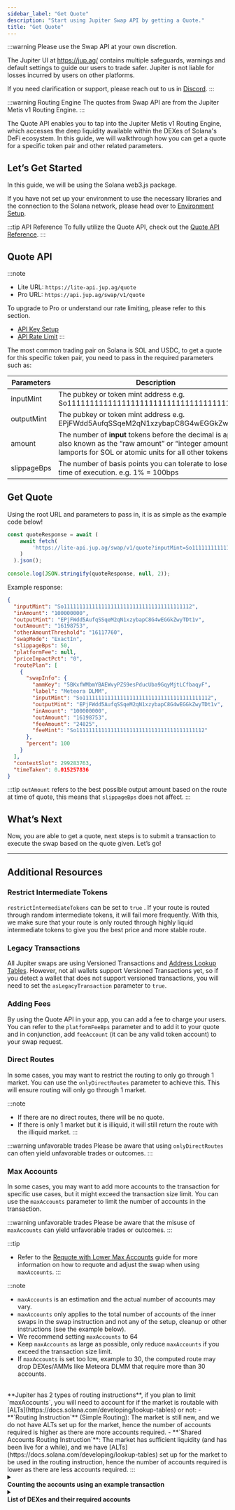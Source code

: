 ```yaml
---
sidebar_label: "Get Quote"
description: "Start using Jupiter Swap API by getting a Quote."
title: "Get Quote"
---
```


<head>
    <title>Get Quote</title>
    <meta name="twitter:card" content="summary" />
</head>

:::warning Please use the Swap API at your own discretion.

The Jupiter UI at https://jup.ag/ contains multiple safeguards, warnings and default settings to guide our users to trade safer. Jupiter is not liable for losses incurred by users on other platforms.

If you need clarification or support, please reach out to us in [Discord](https://discord.gg/jup).
:::

:::warning Routing Engine
The quotes from Swap API are from the Jupiter Metis v1 Routing Engine.
:::

The Quote API enables you to tap into the Jupiter Metis v1 Routing Engine, which accesses the deep liquidity available within the DEXes of Solana's DeFi ecosystem. In this guide, we will walkthrough how you can get a quote for a specific token pair and other related parameters.

## Let’s Get Started

In this guide, we will be using the Solana web3.js package.

If you have not set up your environment to use the necessary libraries and the connection to the Solana network, please head over to [Environment Setup](/docs/environment-setup).

:::tip API Reference
To fully utilize the Quote API, check out the [Quote API Reference](/docs/api/swap-api/quote.api.mdx).
:::

## Quote API

:::note
- Lite URL: `https://lite-api.jup.ag/quote`
- Pro URL: `https://api.jup.ag/swap/v1/quote`

To upgrade to Pro or understand our rate limiting, please refer to this section.
- [API Key Setup](/docs/api-setup)
- [API Rate Limit](/docs/api-rate-limit)
:::

The most common trading pair on Solana is SOL and USDC, to get a quote for this specific token pair, you need to pass in the required parameters such as:

| Parameters | Description |
| --- | --- |
| inputMint | The pubkey or token mint address e.g. So11111111111111111111111111111111111111112 |
| outputMint | The pubkey or token mint address e.g. EPjFWdd5AufqSSqeM2qN1xzybapC8G4wEGGkZwyTDt1v |
| amount | The number of **input** tokens before the decimal is applied, also known as the “raw amount” or “integer amount” in lamports for SOL or atomic units for all other tokens. |
| slippageBps | The number of basis points you can tolerate to lose during time of execution. e.g. 1% = 100bps |

## Get Quote

Using the root URL and parameters to pass in, it is as simple as the example code below!

```jsx
const quoteResponse = await (
    await fetch(
        'https://lite-api.jup.ag/swap/v1/quote?inputMint=So11111111111111111111111111111111111111112&outputMint=EPjFWdd5AufqSSqeM2qN1xzybapC8G4wEGGkZwyTDt1v&amount=100000000&slippageBps=50&restrictIntermediateTokens=true'
    )
  ).json();
  
console.log(JSON.stringify(quoteResponse, null, 2));
```

Example response:

```json
{
  "inputMint": "So11111111111111111111111111111111111111112",
  "inAmount": "100000000",
  "outputMint": "EPjFWdd5AufqSSqeM2qN1xzybapC8G4wEGGkZwyTDt1v",
  "outAmount": "16198753",
  "otherAmountThreshold": "16117760",
  "swapMode": "ExactIn",
  "slippageBps": 50,
  "platformFee": null,
  "priceImpactPct": "0",
  "routePlan": [
    {
      "swapInfo": {
        "ammKey": "5BKxfWMbmYBAEWvyPZS9esPducUba9GqyMjtLCfbaqyF",
        "label": "Meteora DLMM",
        "inputMint": "So11111111111111111111111111111111111111112",
        "outputMint": "EPjFWdd5AufqSSqeM2qN1xzybapC8G4wEGGkZwyTDt1v",
        "inAmount": "100000000",
        "outAmount": "16198753",
        "feeAmount": "24825",
        "feeMint": "So11111111111111111111111111111111111111112"
      },
      "percent": 100
    }
  ],
  "contextSlot": 299283763,
  "timeTaken": 0.015257836
}
```

:::tip
`outAmount` refers to the best possible output amount based on the route at time of quote, this means that `slippageBps` does not affect.
:::

## What’s Next

Now, you are able to get a quote, next steps is to submit a transaction to execute the swap based on the quote given. Let’s go!

---

## Additional Resources

### Restrict Intermediate Tokens

`restrictIntermediateTokens` can be set to `true` . If your route is routed through random intermediate tokens, it will fail more frequently. With this, we make sure that your route is only routed through highly liquid intermediate tokens to give you the best price and more stable route.

### Legacy Transactions

All Jupiter swaps are using Versioned Transactions and [Address Lookup Tables](https://docs.solana.com/developing/lookup-tables). However, not all wallets support Versioned Transactions yet, so if you detect a wallet that does not support versioned transactions, you will need to set the `asLegacyTransaction` parameter to `true`.

### Adding Fees

By using the Quote API in your app, you can add a fee to charge your users. You can refer to the `platformFeeBps` parameter and to add it to your quote and in conjunction, add `feeAccount` (it can be any valid token account) to your swap request.

### Direct Routes

In some cases, you may want to restrict the routing to only go through 1 market. You can use the `onlyDirectRoutes` parameter to achieve this. This will ensure routing will only go through 1 market.

:::note
- If there are no direct routes, there will be no quote.
- If there is only 1 market but it is illiquid, it will still return the route with the illiquid market.
:::

:::warning unfavorable trades
Please be aware that using `onlyDirectRoutes` can often yield unfavorable trades or outcomes.
:::

### Max Accounts

In some cases, you may want to add more accounts to the transaction for specific use cases, but it might exceed the transaction size limit. You can use the `maxAccounts` parameter to limit the number of accounts in the transaction.

:::warning unfavorable trades
Please be aware that the misuse of `maxAccounts` can yield unfavorable trades or outcomes.
:::

:::tip
- Refer to the [Requote with Lower Max Accounts](/docs/swap-api/requote-with-lower-max-accounts) guide for more information on how to requote and adjust the swap when using `maxAccounts`.
:::

:::note
- `maxAccounts` is an estimation and the actual number of accounts may vary.
- `maxAccounts` only applies to the total number of accounts of the inner swaps in the swap instruction and not any of the setup, cleanup or other instructions (see the example below).
- We recommend setting `maxAccounts` to 64
- Keep `maxAccounts` as large as possible, only reduce `maxAccounts` if you exceed the transaction size limit.
- If `maxAccounts` is set too low, example to 30, the computed route may drop DEXes/AMMs like Meteora DLMM that require more than 30 accounts.

<br/>
**Jupiter has 2 types of routing instructions**, if you plan to limit `maxAccounts`, you will need to account for if the market is routable with [ALTs](https://docs.solana.com/developing/lookup-tables) or not:
- **`Routing Instruction`** (Simple Routing): The market is still new, and we do not have ALTs set up for the market, hence the number of accounts required is higher as there are more accounts required.
- **`Shared Accounts Routing Instruction`**: The market has sufficient liquidity (and has been live for a while), and we have [ALTs](https://docs.solana.com/developing/lookup-tables) set up for the market to be used in the routing instruction, hence the number of accounts required is lower as there are less accounts required.
:::

<details>
    <summary>
        <div>
            <div>
                <b>Counting the accounts using an example transaction</b>
            </div>
        </div>
    </summary>

[In this transaction](https://solscan.io/tx/2xpiniSn5z61hE6gB6EUaeRZCqeg8rLBEbiSnAjSD28tjVTSpBogSLfrMRaJiDzuqDyZ8v49Z7WL2TKvGQVwYbB7):

<img src="/dev/max_accounts_stabble.png" alt="Max Accounts Stabble Example" style={{ width: "50%" }} />
<img src="/dev/max_accounts_lifinity_v2.png" alt="Max Accounts Lifinity V2 Example" style={{ width: "50%" }} />
<img src="/dev/max_accounts_shared_accounts_route.png" alt="Max Accounts Shared Accounts Route Example" style={{ width: "50%" }} />

- You can see that there are a total of 2 inner swaps where the number of accounts respectively are
  - Stabble Stable Swap: 12
  - Lifinity Swap V2: 13
  - Total: 25
-  The `maxAccounts` parameter is to control this value - to limit the total number of accounts in the inner swaps.
- It doesn’t take into the consideration of a few things:
  - Each of the inner swap's program address, so 2 in this case.
  - Top level routing instruction accounts where in this case Shared Accounts Route is 13 and Route is 9.
  - There are also other accounts that are required to set up, clean up, etc which are not counted in the `maxAccounts` parameter



</details>


<details>
    <summary>
        <div>
            <div>
                <b>List of DEXes and their required accounts</b>
            </div>
        </div>
    </summary>

Notes:
- Values in the table are only estimations and the actual number of accounts may vary.
- Min accounts are needed when we have already created the necessary [ALTs](https://docs.solana.com/developing/lookup-tables) for a specific pool resulting in less accounts needed in a Shared Accounts Routing context.
- Sanctum and Sanctum Infinity are unique, and their accounts are dynamic.

| DEX | Max | Min |
| --- | --- | --- |
| Meteora DLMM | 47 | 19 |
| Meteora | 45 | 18 |
| Moonshot | 37 | 15 |
| Obric | 30 | 12 |
| Orca Whirlpool | 30 | 12 |
| Pumpfun AMM | 42 | 17 |
| Pumpfun Bonding Curve | 40 | 16 |
| Raydium | 45 | 18 |
| Raydium CLMM | 45 | 19 |
| Raydium CPMM | 37 | 14 |
| Sanctum | 80 | 80 |
| Sanctum Infinity | 80 | 80 |
| Solfi | 22 | 9 |

</details>
